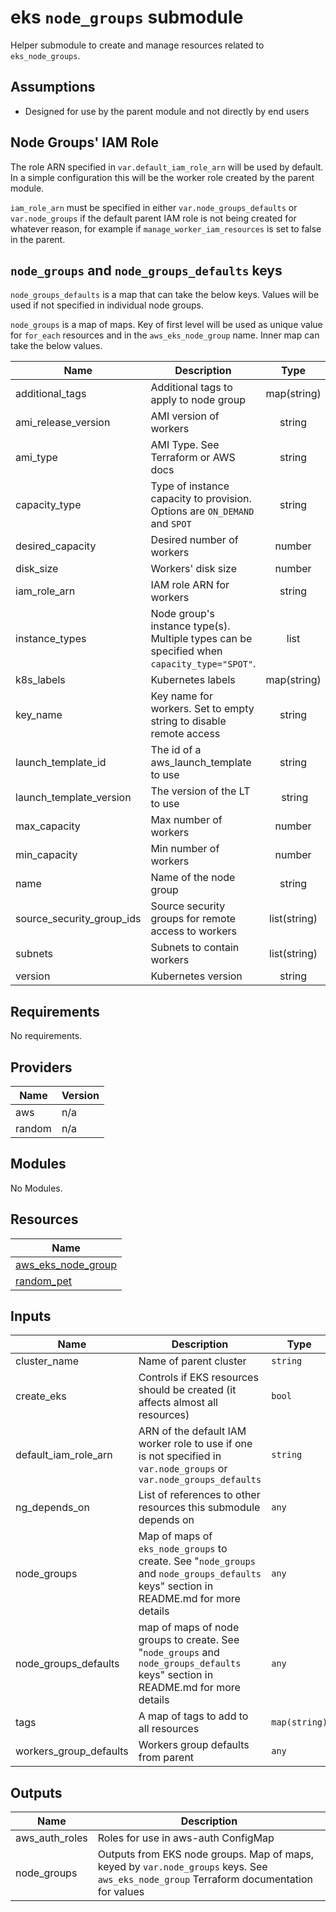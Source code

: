 # eks `node_groups` submodule

Helper submodule to create and manage resources related to `eks_node_groups`.

## Assumptions
* Designed for use by the parent module and not directly by end users

## Node Groups' IAM Role
The role ARN specified in `var.default_iam_role_arn` will be used by default. In a simple configuration this will be the worker role created by the parent module.

`iam_role_arn` must be specified in either `var.node_groups_defaults` or `var.node_groups` if the default parent IAM role is not being created for whatever reason, for example if `manage_worker_iam_resources` is set to false in the parent.

## `node_groups` and `node_groups_defaults` keys
`node_groups_defaults` is a map that can take the below keys. Values will be used if not specified in individual node groups.

`node_groups` is a map of maps. Key of first level will be used as unique value for `for_each` resources and in the `aws_eks_node_group` name. Inner map can take the below values.

| Name | Description | Type | If unset |
|------|-------------|:----:|:-----:|
| additional\_tags | Additional tags to apply to node group | map(string) | Only `var.tags` applied |
| ami\_release\_version | AMI version of workers | string | Provider default behavior |
| ami\_type | AMI Type. See Terraform or AWS docs | string | Provider default behavior |
| capacity\_type | Type of instance capacity to provision. Options are `ON_DEMAND` and `SPOT` | string | Provider default behavior |
| desired\_capacity | Desired number of workers | number | `var.workers_group_defaults[asg_desired_capacity]` |
| disk\_size | Workers' disk size | number | Provider default behavior |
| iam\_role\_arn | IAM role ARN for workers | string | `var.default_iam_role_arn` |
| instance\_types | Node group's instance type(s). Multiple types can be specified when `capacity_type="SPOT"`. | list | `[var.workers_group_defaults[instance_type]]` |
| k8s\_labels | Kubernetes labels | map(string) | No labels applied |
| key\_name | Key name for workers. Set to empty string to disable remote access | string | `var.workers_group_defaults[key_name]` |
| launch_template_id | The id of a aws_launch_template to use | string | No LT used |
| launch\_template_version | The version of the LT to use | string | none |
| max\_capacity | Max number of workers | number | `var.workers_group_defaults[asg_max_size]` |
| min\_capacity | Min number of workers | number | `var.workers_group_defaults[asg_min_size]` |
| name | Name of the node group | string | Auto generated |
| source\_security\_group\_ids | Source security groups for remote access to workers | list(string) | If key\_name is specified: THE REMOTE ACCESS WILL BE OPENED TO THE WORLD |
| subnets | Subnets to contain workers | list(string) | `var.workers_group_defaults[subnets]` |
| version | Kubernetes version | string | Provider default behavior |

<!-- BEGINNING OF PRE-COMMIT-TERRAFORM DOCS HOOK -->
## Requirements

No requirements.

## Providers

| Name | Version |
|------|---------|
| aws | n/a |
| random | n/a |

## Modules

No Modules.

## Resources

| Name |
|------|
| [aws_eks_node_group](https://registry.terraform.io/providers/hashicorp/aws/latest/docs/resources/eks_node_group) |
| [random_pet](https://registry.terraform.io/providers/hashicorp/random/latest/docs/resources/pet) |

## Inputs

| Name | Description | Type | Default | Required |
|------|-------------|------|---------|:--------:|
| cluster\_name | Name of parent cluster | `string` | n/a | yes |
| create\_eks | Controls if EKS resources should be created (it affects almost all resources) | `bool` | `true` | no |
| default\_iam\_role\_arn | ARN of the default IAM worker role to use if one is not specified in `var.node_groups` or `var.node_groups_defaults` | `string` | n/a | yes |
| ng\_depends\_on | List of references to other resources this submodule depends on | `any` | `null` | no |
| node\_groups | Map of maps of `eks_node_groups` to create. See "`node_groups` and `node_groups_defaults` keys" section in README.md for more details | `any` | `{}` | no |
| node\_groups\_defaults | map of maps of node groups to create. See "`node_groups` and `node_groups_defaults` keys" section in README.md for more details | `any` | n/a | yes |
| tags | A map of tags to add to all resources | `map(string)` | n/a | yes |
| workers\_group\_defaults | Workers group defaults from parent | `any` | n/a | yes |

## Outputs

| Name | Description |
|------|-------------|
| aws\_auth\_roles | Roles for use in aws-auth ConfigMap |
| node\_groups | Outputs from EKS node groups. Map of maps, keyed by `var.node_groups` keys. See `aws_eks_node_group` Terraform documentation for values |
<!-- END OF PRE-COMMIT-TERRAFORM DOCS HOOK -->
